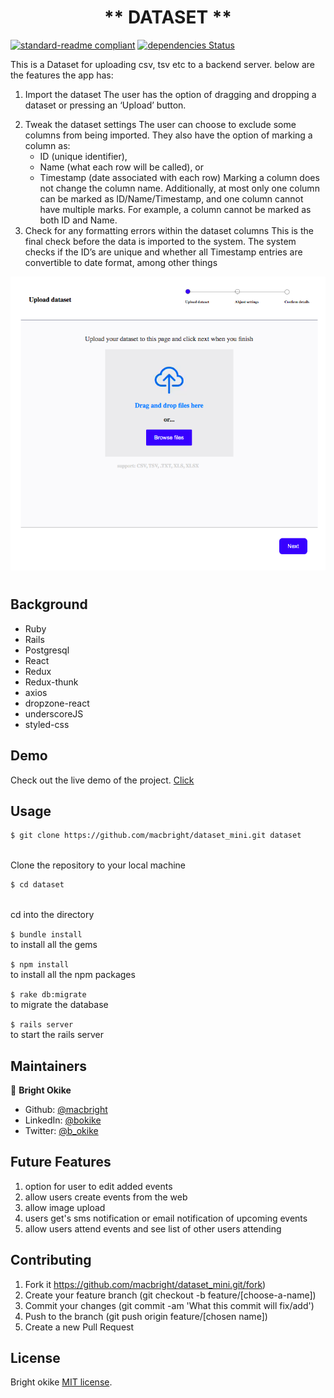 <h1 align=center> ** DATASET ** </h1>

[![standard-readme compliant](https://img.shields.io/badge/standard--readme-OK-green.svg?style=flat-square)](https://github.com/RichardLitt/standard-readme)
[![dependencies Status](https://david-dm.org/dwyl/esta/status.svg)](https://david-dm.org/dwyl/esta)


This is a Dataset for uploading csv, tsv etc to a backend server. below are the features the app has: 

1) Import the dataset
	The user has the option of dragging and dropping a dataset or pressing an ‘Upload’ button.

2. Tweak the dataset settings
	The user can choose to exclude some columns from being imported. They also have the
	option of marking a column as:
	- ID (unique identifier),
	- Name (what each row will be called), or
	- Timestamp (date associated with each row)
	Marking a column does not change the column name. Additionally, at most only one
	column can be marked as ID/Name/Timestamp, and one column cannot have multiple
	marks. For example, a column cannot be marked as both ID and Name.
3. Check for any formatting errors within the dataset columns
	This is the final check before the data is imported to the system. The system checks if the ID’s are unique and whether all Timestamp entries are convertible to date format, among other things

![sample](./public/s.png )
#


## Background

- Ruby
- Rails
- Postgresql
- React
- Redux 
- Redux-thunk
- axios
- dropzone-react
- underscoreJS
- styled-css


## Demo
 Check out the live demo of the project. [Click](https://dataset-files.herokuapp.com/)

## Usage

```sh
$ git clone https://github.com/macbright/dataset_mini.git dataset
```
<br /> Clone the repository to your local machine


```sh
$ cd dataset
```
<br /> cd into the directory


`$ bundle install` 
<br /> to install all the gems

`$ npm install` 
<br /> to install all the npm packages

`$ rake db:migrate` 
<br /> to migrate the database

`$ rails server` 
<br /> to start the rails server



## Maintainers 

👤  **Bright Okike**

- Github: [@macbright](https://github.com/macbright)
- LinkedIn: [@bokike](https://www.linkedin.com/in/bokike/)
- Twitter: [@b_okike](https://twitter.com/b_okike)

## Future Features
1.  option for user to edit added events
2.  allow users create events from the web
3.  allow image upload
4. 	users get's sms notification or email notification of upcoming events 
5. 	allow users attend events and see list of other users attending


## Contributing

1. Fork it https://github.com/macbright/dataset_mini.git/fork)
2. Create your feature branch (git checkout -b feature/[choose-a-name])
3. Commit your changes (git commit -am 'What this commit will fix/add')
4. Push to the branch (git push origin feature/[chosen name])
5. Create a new Pull Request

## License

Bright okike
[MIT license](https://opensource.org/licenses/MIT).